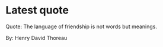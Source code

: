 # Latest quote 

Quote: The language of friendship is not words but meanings. 

By: Henry David Thoreau
